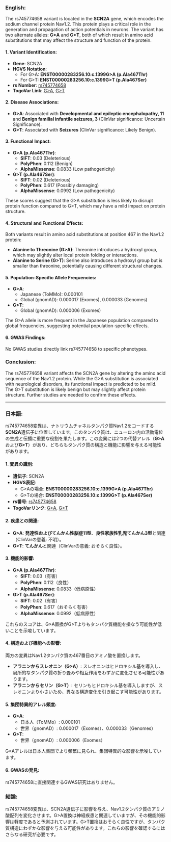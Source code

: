 ### English:
The rs745774658 variant is located in the **SCN2A** gene, which encodes the sodium channel protein Nav1.2. This protein plays a critical role in the generation and propagation of action potentials in neurons. The variant has two alternate alleles: **G>A** and **G>T**, both of which result in amino acid substitutions that may affect the structure and function of the protein.

#### 1. **Variant Identification**:
- **Gene**: SCN2A
- **HGVS Notation**:
  - For G>A: **ENST00000283256.10:c.1399G>A (p.Ala467Thr)**
  - For G>T: **ENST00000283256.10:c.1399G>T (p.Ala467Ser)**
- **rs Number**: [rs745774658](https://identifiers.org/dbsnp/rs745774658)
- **TogoVar Link**: [G>A](https://togovar.org/variant/tgv9339051), [G>T](https://togovar.org/variant/tgv9339051)

#### 2. **Disease Associations**:
- **G>A**: Associated with **Developmental and epileptic encephalopathy, 11** and **Benign familial infantile seizures, 3** (ClinVar significance: Uncertain Significance).
- **G>T**: Associated with **Seizures** (ClinVar significance: Likely Benign).

#### 3. **Functional Impact**:
- **G>A (p.Ala467Thr)**:
  - **SIFT**: 0.03 (Deleterious)
  - **PolyPhen**: 0.112 (Benign)
  - **AlphaMissense**: 0.0833 (Low pathogenicity)
- **G>T (p.Ala467Ser)**:
  - **SIFT**: 0.02 (Deleterious)
  - **PolyPhen**: 0.617 (Possibly damaging)
  - **AlphaMissense**: 0.0992 (Low pathogenicity)

These scores suggest that the G>A substitution is less likely to disrupt protein function compared to G>T, which may have a mild impact on protein structure.

#### 4. **Structural and Functional Effects**:
Both variants result in amino acid substitutions at position 467 in the Nav1.2 protein:
- **Alanine to Threonine (G>A)**: Threonine introduces a hydroxyl group, which may slightly alter local protein folding or interactions.
- **Alanine to Serine (G>T)**: Serine also introduces a hydroxyl group but is smaller than threonine, potentially causing different structural changes.

#### 5. **Population-Specific Allele Frequencies**:
- **G>A**:
  - Japanese (ToMMo): 0.000101
  - Global (gnomAD): 0.000017 (Exomes), 0.000033 (Genomes)
- **G>T**:
  - Global (gnomAD): 0.000006 (Exomes)

The G>A allele is more frequent in the Japanese population compared to global frequencies, suggesting potential population-specific effects.

#### 6. **GWAS Findings**:
No GWAS studies directly link rs745774658 to specific phenotypes.

### Conclusion:
The rs745774658 variant affects the SCN2A gene by altering the amino acid sequence of the Nav1.2 protein. While the G>A substitution is associated with neurological disorders, its functional impact is predicted to be mild. The G>T substitution is likely benign but may slightly affect protein structure. Further studies are needed to confirm these effects.

---

### 日本語:
rs745774658変異は、ナトリウムチャネルタンパク質Nav1.2をコードする**SCN2A**遺伝子に位置しています。このタンパク質は、ニューロン内の活動電位の生成と伝播に重要な役割を果たします。この変異には2つの代替アレル（**G>A**および**G>T**）があり、どちらもタンパク質の構造と機能に影響を与える可能性があります。

#### 1. **変異の識別**:
- **遺伝子**: SCN2A
- **HGVS表記**:
  - G>Aの場合: **ENST00000283256.10:c.1399G>A (p.Ala467Thr)**
  - G>Tの場合: **ENST00000283256.10:c.1399G>T (p.Ala467Ser)**
- **rs番号**: [rs745774658](https://identifiers.org/dbsnp/rs745774658)
- **TogoVarリンク**: [G>A](https://togovar.org/variant/tgv9339051), [G>T](https://togovar.org/variant/tgv9339051)

#### 2. **疾患との関連**:
- **G>A**: **発達性およびてんかん性脳症11型**、**良性家族性乳児てんかん3型**と関連（ClinVarの意義: 不明）。
- **G>T**: **てんかん**と関連（ClinVarの意義: おそらく良性）。

#### 3. **機能的影響**:
- **G>A (p.Ala467Thr)**:
  - **SIFT**: 0.03（有害）
  - **PolyPhen**: 0.112（良性）
  - **AlphaMissense**: 0.0833（低病原性）
- **G>T (p.Ala467Ser)**:
  - **SIFT**: 0.02（有害）
  - **PolyPhen**: 0.617（おそらく有害）
  - **AlphaMissense**: 0.0992（低病原性）

これらのスコアは、G>A置換がG>Tよりもタンパク質機能を損なう可能性が低いことを示唆しています。

#### 4. **構造および機能への影響**:
両方の変異はNav1.2タンパク質の467番目のアミノ酸を置換します。
- **アラニンからスレオニン（G>A）**: スレオニンはヒドロキシル基を導入し、局所的なタンパク質の折り畳みや相互作用をわずかに変化させる可能性があります。
- **アラニンからセリン（G>T）**: セリンもヒドロキシル基を導入しますが、スレオニンより小さいため、異なる構造変化を引き起こす可能性があります。

#### 5. **集団特異的アレル頻度**:
- **G>A**:
  - 日本人（ToMMo）: 0.000101
  - 世界（gnomAD）: 0.000017（Exomes）、0.000033（Genomes）
- **G>T**:
  - 世界（gnomAD）: 0.000006（Exomes）

G>Aアレルは日本人集団でより頻繁に見られ、集団特異的な影響を示唆しています。

#### 6. **GWASの発見**:
rs745774658に直接関連するGWAS研究はありません。

### 結論:
rs745774658変異は、SCN2A遺伝子に影響を与え、Nav1.2タンパク質のアミノ酸配列を変化させます。G>A置換は神経疾患と関連していますが、その機能的影響は軽度であると予測されています。G>T置換はおそらく良性ですが、タンパク質構造にわずかな影響を与える可能性があります。これらの影響を確認するにはさらなる研究が必要です。